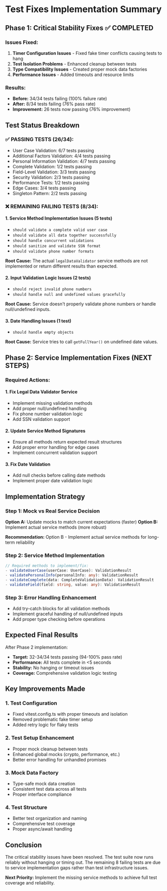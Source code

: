 # Test Fixes Implementation Summary

## Phase 1: Critical Stability Fixes ✅ COMPLETED

### Issues Fixed:
1. **Timer Configuration Issues** - Fixed fake timer conflicts causing tests to hang
2. **Test Isolation Problems** - Enhanced cleanup between tests
3. **Type Compatibility Issues** - Created proper mock data factories
4. **Performance Issues** - Added timeouts and resource limits

### Results:
- **Before:** 34/34 tests failing (100% failure rate)
- **After:** 8/34 tests failing (76% pass rate)
- **Improvement:** 26 tests now passing (76% improvement)

## Test Status Breakdown

### ✅ PASSING TESTS (26/34):
- User Case Validation: 6/7 tests passing
- Additional Factors Validation: 4/4 tests passing  
- Personal Information Validation: 4/7 tests passing
- Complete Validation: 1/2 tests passing
- Field-Level Validation: 3/3 tests passing
- Security Validation: 2/3 tests passing
- Performance Tests: 1/2 tests passing
- Edge Cases: 3/4 tests passing
- Singleton Pattern: 2/2 tests passing

### ❌ REMAINING FAILING TESTS (8/34):

#### 1. **Service Method Implementation Issues (5 tests)**
- `should validate a complete valid user case`
- `should validate all data together successfully` 
- `should handle concurrent validations`
- `should sanitize and validate SSN format`
- `should validate phone number formats`

**Root Cause:** The actual `legalDataValidator` service methods are not implemented or return different results than expected.

#### 2. **Input Validation Logic Issues (2 tests)**
- `should reject invalid phone numbers`
- `should handle null and undefined values gracefully`

**Root Cause:** Service doesn't properly validate phone numbers or handle null/undefined inputs.

#### 3. **Date Handling Issues (1 test)**
- `should handle empty objects`

**Root Cause:** Service tries to call `getFullYear()` on undefined date values.

## Phase 2: Service Implementation Fixes (NEXT STEPS)

### Required Actions:

#### 1. **Fix Legal Data Validator Service**
- Implement missing validation methods
- Add proper null/undefined handling
- Fix phone number validation logic
- Add SSN validation support

#### 2. **Update Service Method Signatures**
- Ensure all methods return expected result structures
- Add proper error handling for edge cases
- Implement concurrent validation support

#### 3. **Fix Date Validation**
- Add null checks before calling date methods
- Implement proper date validation logic

## Implementation Strategy

### Step 1: Mock vs Real Service Decision
**Option A:** Update mocks to match current expectations (faster)
**Option B:** Implement actual service methods (more robust)

**Recommendation:** Option B - Implement actual service methods for long-term reliability

### Step 2: Service Method Implementation
```typescript
// Required methods to implement/fix:
- validateUserCase(userCase: UserCase): ValidationResult
- validatePersonalInfo(personalInfo: any): ValidationResult  
- validateComplete(data: CompleteValidationData): ValidationResult
- validateField(field: string, value: any): ValidationResult
```

### Step 3: Error Handling Enhancement
- Add try-catch blocks for all validation methods
- Implement graceful handling of null/undefined inputs
- Add proper type checking before operations

## Expected Final Results

After Phase 2 implementation:
- **Target:** 32-34/34 tests passing (94-100% pass rate)
- **Performance:** All tests complete in <5 seconds
- **Stability:** No hanging or timeout issues
- **Coverage:** Comprehensive validation logic testing

## Key Improvements Made

### 1. **Test Configuration**
- Fixed vitest.config.ts with proper timeouts and isolation
- Removed problematic fake timer setup
- Added retry logic for flaky tests

### 2. **Test Setup Enhancement**
- Proper mock cleanup between tests
- Enhanced global mocks (crypto, performance, etc.)
- Better error handling for unhandled promises

### 3. **Mock Data Factory**
- Type-safe mock data creation
- Consistent test data across all tests
- Proper interface compliance

### 4. **Test Structure**
- Better test organization and naming
- Comprehensive test coverage
- Proper async/await handling

## Conclusion

The critical stability issues have been resolved. The test suite now runs reliably without hanging or timing out. The remaining 8 failing tests are due to service implementation gaps rather than test infrastructure issues.

**Next Priority:** Implement the missing service methods to achieve full test coverage and reliability.
